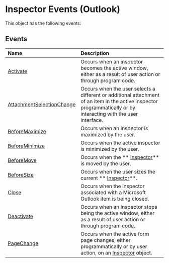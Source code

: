 
# Inspector Events (Outlook)
This object has the following events:

## Events



|**Name**|**Description**|
|:-----|:-----|
| [Activate](5a1021ab-9a55-b039-8c13-d75c9fdb45fe.md)|Occurs when an inspector becomes the active window, either as a result of user action or through program code. |
| [AttachmentSelectionChange](1250045d-bcb3-b823-31d5-ec31c64ad59e.md)|Occurs when the user selects a different or additional attachment of an item in the active inspector programmatically or by interacting with the user interface.|
| [BeforeMaximize](9793d228-85ea-50cd-4c1b-74ca23788aad.md)|Occurs when an inspector is maximized by the user.|
| [BeforeMinimize](a2a6ce7e-5980-2914-6785-be87d9b163c7.md)|Occurs when the active inspector is minimized by the user.|
| [BeforeMove](52a4445e-4d76-7b55-ce28-d972fba87a9b.md)|Occurs when the  ** [Inspector](d7384756-669c-0549-1032-c3b864187994.md)** is moved by the user.|
| [BeforeSize](ee0b12af-0edc-bd06-c67c-67469df128dd.md)|Occurs when the user sizes the current  ** [Inspector](d7384756-669c-0549-1032-c3b864187994.md)**.|
| [Close](5a83b3d3-6096-9e37-88b1-00f97c0bf8bd.md)|Occurs when the inspector associated with a Microsoft Outlook item is being closed.|
| [Deactivate](211c4cea-0068-7178-ea71-baf09b9a2075.md)|Occurs when an inspector stops being the active window, either as a result of user action or through program code.|
| [PageChange](f0ba9820-84bf-2367-364a-519e6ed88289.md)|Occurs when the active form page changes, either programmatically or by user action, on an  [Inspector](d7384756-669c-0549-1032-c3b864187994.md) object.|

